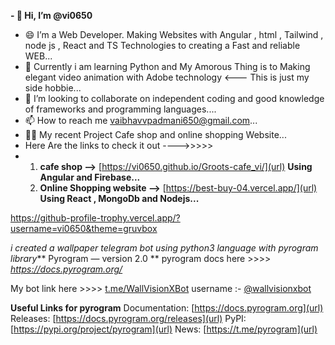 **- 👋 Hi, I’m @vi0650**
- 😄 I’m a Web Developer. Making Websites with Angular , html , Tailwind , node js , React and TS Technologies to creating a Fast and reliable WEB...
- 👀 Currently i am learning Python and My Amorous Thing is to Making elegant video animation with Adobe technology <--- This is just my side hobbie...
- 💞️ I’m looking to collaborate on independent coding and good knowledge of frameworks and programming languages....
- 📫 How to reach me vaibhavvpadmani650@gmail.com...
- 🧑‍💻 My recent Project Cafe shop and online shopping Website...
-    Here Are the links to check it out ---->>>>>
-    1. **cafe shop -->** [https://vi0650.github.io/Groots-cafe_vi/](url)  **Using Angular and Firebase...**
     2. **Online Shopping website -->** [https://best-buy-04.vercel.app/](url) **Using React , MongoDb and Nodejs...**

<!---
vi0650/vi0650 is a ✨ special ✨ repository because its `README.md` (this file) appears on your GitHub profile.
You can click the Preview link to take a look at your changes.
--->

https://github-profile-trophy.vercel.app/?username=vi0650&theme=gruvbox

_i created a wallpaper telegram bot using python3 language with pyrogram library_** Pyrogram — version 2.0 ** 
pyrogram docs here >>>> _https://docs.pyrogram.org/_

My bot link here >>>> [t.me/WallVisionXBot](url)
username :- [@wallvisionxbot](url)

**Useful Links for pyrogram**
Documentation: [https://docs.pyrogram.org](url)
Releases: [https://docs.pyrogram.org/releases](url)
PyPI: [https://pypi.org/project/pyrogram](url)
News: [https://t.me/pyrogram](url)
